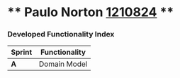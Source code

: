 ** Paulo Norton [1210824](./) ** 
===============================


### Developed Functionality Index ###

| Sprint | Functionality |
|--------|-----------------------------|
| **A** | Domain Model |